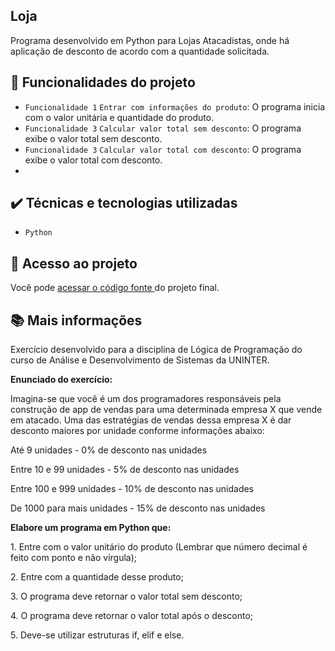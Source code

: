 ## Loja
Programa desenvolvido em Python para Lojas Atacadistas, onde há aplicação de desconto de acordo com a quantidade solicitada.

## 🔨 Funcionalidades do projeto
- `Funcionalidade 1` `Entrar com informações do produto`: O programa inicia com o valor unitária e quantidade do produto.
- `Funcionalidade 3` `Calcular valor total sem desconto`: O programa exibe o valor total sem desconto.
- `Funcionalidade 3` `Calcular valor total com desconto`: O programa exibe o valor total com desconto.
- 
## ✔️ Técnicas e tecnologias utilizadas
- ``Python``


## 📁 Acesso ao projeto
Você pode [ acessar o código fonte ](https://github.com/Mayarascastro/Loja/blob/main/Loja.py) do projeto final.

## 📚 Mais informações
Exercício desenvolvido para a disciplina de Lógica de Programação do curso de Análise e Desenvolvimento de Sistemas da UNINTER.

**Enunciado do exercício:**
<p>Imagina-se que você é um dos programadores responsáveis pela construção de app de vendas para uma determinada empresa X que vende em atacado. Uma das estratégias de vendas dessa empresa X é dar desconto maiores por unidade conforme informações abaixo:</p>
<p>Até 9 unidades - 0% de desconto nas unidades</p>
<p>Entre 10 e 99 unidades - 5% de desconto nas unidades</p>
<p>Entre 100 e 999 unidades - 10% de desconto nas unidades</p>
<p>De 1000 para mais unidades - 15% de desconto nas unidades</p>

**Elabore um programa em Python que:**
<p>1.	Entre com o valor unitário do produto (Lembrar que número decimal é feito com ponto e não vírgula);</p>
<p>2.	Entre com a quantidade desse produto;</p>
<p>3.	O programa deve retornar o valor total sem desconto;</p>
<p>4.	O programa deve retornar o valor total após o desconto;</p>
<p>5.	Deve-se utilizar estruturas if, elif e else.</p>




